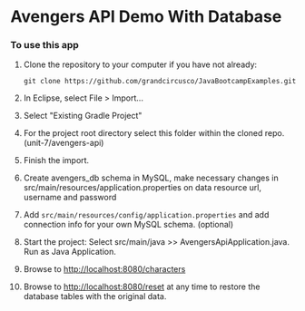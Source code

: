 # Avengers API Demo With Database

### To use this app
1. Clone the repository to your computer if you have not already:
   
   `git clone https://github.com/grandcircusco/JavaBootcampExamples.git`
   
2. In Eclipse, select File > Import...
3. Select "Existing Gradle Project"
4. For the project root directory select this folder within the cloned repo. (unit-7/avengers-api)
5. Finish the import.
6. Create avengers_db schema in MySQL, make necessary changes in src/main/resources/application.properties on data resource url, username and password
6. Add `src/main/resources/config/application.properties` and add connection info for your own MySQL schema. (optional)
7. Start the project: Select src/main/java >> AvengersApiApplication.java. Run as Java Application.
8. Browse to [http://localhost:8080/characters](http://localhost:8080/characters)
9. Browse to [http://localhost:8080/reset](http://localhost:8080/reset) at any time to restore the database tables with the original data.